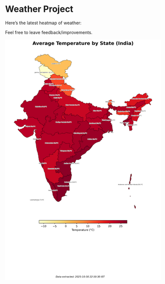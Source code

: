 # Weather Project

Here’s the latest heatmap of weather:

Feel free to leave feedback/improvements.

![India Heatmap](docs/assets/india_heatmap.png?v=039500)

